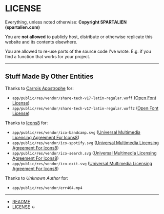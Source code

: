 # LICENSE

Everything, unless noted otherwise: **Copyright SPARTALIEN (spartalien.com)**

You are **not allowed** to publicly host, distribute or otherwise replicate this website and its contents elsewhere.

You are allowed to re-use parts of the source code I've wrote. E.g. if you find a function that works for your project.

---

## Stuff Made By Other Entities

Thanks to [Carrois Apostrophe](https://carrois.com) for:

- `app/public/res/vendor/share-tech-v17-latin-regular.woff` ([Open Font License](https://scripts.sil.org/cms/scripts/page.php?site_id=nrsi&id=OFL))
- `app/public/res/vendor/share-tech-v17-latin-regular.woff2` ([Open Font License](https://scripts.sil.org/cms/scripts/page.php?site_id=nrsi&id=OFL))

Thanks to [Icons8](https://icons8.com) for:

- `app/public/res/vendor/ico-bandcamp.svg` ([Universal Multimedia Licensing Agreement For Icons8](https://intercom.help/icons8-7fb7577e8170/en/articles/5534926-universal-multimedia-licensing-agreement-for-icons8))
- `app/public/res/vendor/ico-spotify.svg` ([Universal Multimedia Licensing Agreement For Icons8](https://intercom.help/icons8-7fb7577e8170/en/articles/5534926-universal-multimedia-licensing-agreement-for-icons8))
- `app/public/res/vendor/ico-search.svg` ([Universal Multimedia Licensing Agreement For Icons8](https://intercom.help/icons8-7fb7577e8170/en/articles/5534926-universal-multimedia-licensing-agreement-for-icons8))
- `app/public/res/vendor/ico-exit.svg` ([Universal Multimedia Licensing Agreement For Icons8](https://intercom.help/icons8-7fb7577e8170/en/articles/5534926-universal-multimedia-licensing-agreement-for-icons8))

Thanks to *Unknown Author* for:

- `app/public/res/vendor/err404.mp4`

---

- [README](README.md)
- [LICENSE](LICENSE.md) ←
